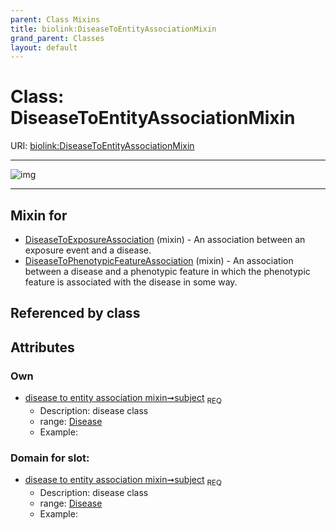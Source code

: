 ```yaml
---
parent: Class Mixins
title: biolink:DiseaseToEntityAssociationMixin
grand_parent: Classes
layout: default
---
```


# Class: DiseaseToEntityAssociationMixin




URI: [biolink:DiseaseToEntityAssociationMixin](https://w3id.org/biolink/vocab/DiseaseToEntityAssociationMixin)


---

![img](http://yuml.me/diagram/nofunky;dir:TB/class/[Disease]%3Csubject%201..1-%20[DiseaseToEntityAssociationMixin],[DiseaseToPhenotypicFeatureAssociation]uses%20-.-%3E[DiseaseToEntityAssociationMixin],[DiseaseToExposureAssociation]uses%20-.-%3E[DiseaseToEntityAssociationMixin],[DiseaseToPhenotypicFeatureAssociation],[DiseaseToExposureAssociation],[Disease])

---


## Mixin for

 * [DiseaseToExposureAssociation](DiseaseToExposureAssociation.md) (mixin)  - An association between an exposure event and a disease.
 * [DiseaseToPhenotypicFeatureAssociation](DiseaseToPhenotypicFeatureAssociation.md) (mixin)  - An association between a disease and a phenotypic feature in which the phenotypic feature is associated with the disease in some way.

## Referenced by class


## Attributes


### Own

 * [disease to entity association mixin➞subject](disease_to_entity_association_mixin_subject.md)  <sub>REQ</sub>
    * Description: disease class
    * range: [Disease](Disease.md)
    * Example:    

### Domain for slot:

 * [disease to entity association mixin➞subject](disease_to_entity_association_mixin_subject.md)  <sub>REQ</sub>
    * Description: disease class
    * range: [Disease](Disease.md)
    * Example:    
